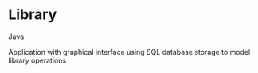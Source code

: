 # Library

Java

Application with graphical interface using SQL database storage to model library operations

